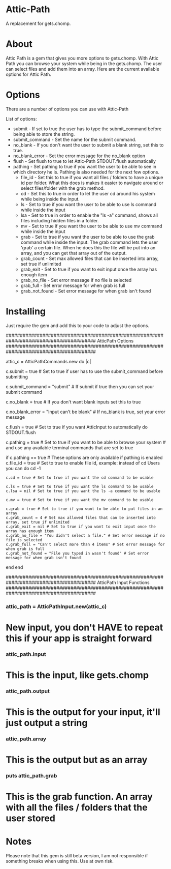 Attic-Path
========

A replacement for gets.chomp.

About
=====

Attic Path is a gem that gives you more options to gets.chomp.
With Attic Path you can browse your system while being in the gets.chomp.
The user can select files and add them into an array.
Here are the current available options for Attic Path.



Options
======

There are a number of options you can use with Attic-Path

List of options:
- submit - If set to true the user has to type the submit_command before being able to store the string.
- submit_command - Set the name for the submit command.
- no_blank - If you don't want the user to submit a blank string, set this to true.
- no_blank_error - Set the error message for the no_blank option
- flush - Set flush to true to let Attic-Path STDOUT.flush automatically
- pathing - Set pathing to true if you want the user to be able to see in which directory he is. Pathing is also needed for the next few options.
  - file_id - Set this to true if you want all files / folders to have a unique id per folder. What this does is makes it easier to navigate around or select files/folder with the grab method.
  - cd - Set this to true in order to let the user cd around his system while being inside the input.
  - ls - Set to true if you want the user to be able to use ls command while inside the input
  - lsa - Set to true in order to enable the "ls -a" command, shows all files including hidden files in a folder.
  - mv - Set to true if you want the user to be able to use mv command while inside the input
  - grab - Set to true if you want the user to be able to use the grab command while inside the input. The grab command lets the user 'grab' a certain file. When he does this the file will be put into an array, and you can get that array out of the output.
  - grab_count - Set max allowed files that can be inserted into array, set true if unlimited 
  - grab_exit - Set to true if you want to exit input once the array has enough item
  - grab_no_file - Set error message if no file is selected
  - grab_full - Set error message for when grab is full
  - grab_not_found - Set error message for when grab isn't found



Installing
=======

Just require the gem and add this to your code to adjust the options.

########################################################################################
                                                         AtticPath Options                                    
########################################################################################

attic_c = AtticPathCommands.new do |c|

  c.submit = true # Set to true if user has to use the submit_command before submitting

  c.submit_command = "submit" # If submit if true then you can set your submit command

  c.no_blank = true # If you don't want blank inputs set this to true

  c.no_blank_error = "Input can't be blank" # If no_blank is true, set your error message
  
  c.flush = true # Set to true if you want AtticInput to automatically do STDOUT.flush



  c.pathing = true # Set to true if you want to be able to browse your system 
                   # and use any available terminal commands that are set to true
  
  if c.pathing == true # These options are only available if pathing is enabled
    c.file_id = true # Set to true to enable file id, example: instead of cd Users you can do cd -1

    c.cd = true # Set to true if you want the cd command to be usable

    c.ls = true # Set to true if you want the ls command to be usable
    c.lsa = nil # Set to true if you want the ls -a command to be usable

    c.mv = true # Set to true if you want the mv command to be usable
    
    c.grab = true # Set to true if you want to be able to put files in an array
    c.grab_count = 4 # Set max allowed files that can be inserted into array, set true if unlimited 
    c.grab_exit = nil # Set to true if you want to exit input once the array has enough item
    c.grab_no_file = "You didn't select a file." # Set error message if no file is selected
    c.grab_full = "Can't select more than 4 items" # Set error message for when grab is full
    c.grab_not_found = "File you typed in wasn't found" # Set error message for when grab isn't found
  end
end


########################################################################################
                                                     AtticPath Input Functions                              
########################################################################################

### attic_path = AtticPathInput.new(attic_c)
##
# New input, you don't HAVE to repeat this if your app is straight forward

### attic_path.input
##
# This is the input, like gets.chomp

### attic_path.output
##
# This is the output for your input, it'll just output a string

### attic_path.array
##
# This is the output but as an array

### puts attic_path.grab
##
# This is the grab function. An array with all the files / folders that the user stored

Notes
=====

Please note that this gem is still beta version, I am not responsible if something breaks when using this. Use at own risk.

